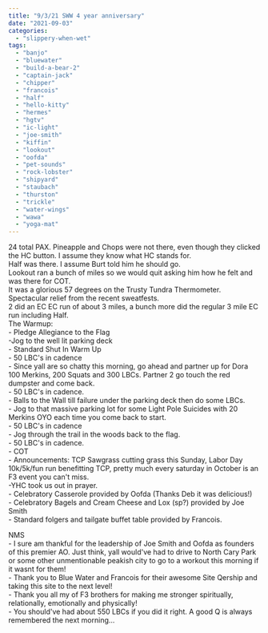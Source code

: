 ```yaml
---
title: "9/3/21 SWW 4 year anniversary"
date: "2021-09-03"
categories: 
  - "slippery-when-wet"
tags: 
  - "banjo"
  - "bluewater"
  - "build-a-bear-2"
  - "captain-jack"
  - "chipper"
  - "francois"
  - "half"
  - "hello-kitty"
  - "hermes"
  - "hgtv"
  - "ic-light"
  - "joe-smith"
  - "kiffin"
  - "lookout"
  - "oofda"
  - "pet-sounds"
  - "rock-lobster"
  - "shipyard"
  - "staubach"
  - "thurston"
  - "trickle"
  - "water-wings"
  - "wawa"
  - "yoga-mat"
---
```


24 total PAX. Pineapple and Chops were not there, even though they clicked the HC button. I assume they know what HC stands for.  
Half was there. I assume Burt told him he should go.  
Lookout ran a bunch of miles so we would quit asking him how he felt and was there for COT.  
It was a glorious 57 degrees on the Trusty Tundra Thermometer. Spectacular relief from the recent sweatfests.  
2 did an EC EC run of about 3 miles, a bunch more did the regular 3 mile EC run including Half.  
The Warmup:  
\- Pledge Allegiance to the Flag  
\-Jog to the well lit parking deck  
\- Standard Shut In Warm Up  
\- 50 LBC's in cadence  
\- Since yall are so chatty this morning, go ahead and partner up for Dora 100 Merkins, 200 Squats and 300 LBCs. Partner 2 go touch the red dumpster and come back.  
\- 50 LBC's in cadence.  
\- Balls to the Wall till failure under the parking deck then do some LBCs.  
\- Jog to that massive parking lot for some Light Pole Suicides with 20 Merkins OYO each time you come back to start.  
\- 50 LBC's in cadence  
\- Jog through the trail in the woods back to the flag.  
\- 50 LBC's in cadence.  
\- COT  
\- Announcements: TCP Sawgrass cutting grass this Sunday, Labor Day 10k/5k/fun run benefitting TCP, pretty much every saturday in October is an F3 event you can't miss.  
\-YHC took us out in prayer.  
\- Celebratory Casserole provided by Oofda (Thanks Deb it was delicious!)  
\- Celebratory Bagels and Cream Cheese and Lox (sp?) provided by Joe Smith  
\- Standard folgers and tailgate buffet table provided by Francois.  
  
NMS  
\- I sure am thankful for the leadership of Joe Smith and Oofda as founders of this premier AO. Just think, yall would've had to drive to North Cary Park or some other unmentionable peakish city to go to a workout this morning if it wasnt for them!  
\- Thank you to Blue Water and Francois for their awesome Site Qership and taking this site to the next level!  
\- Thank you all my of F3 brothers for making me stronger spiritually, relationally, emotionally and physically!  
\- You should've had about 550 LBCs if you did it right. A good Q is always remembered the next morning...
